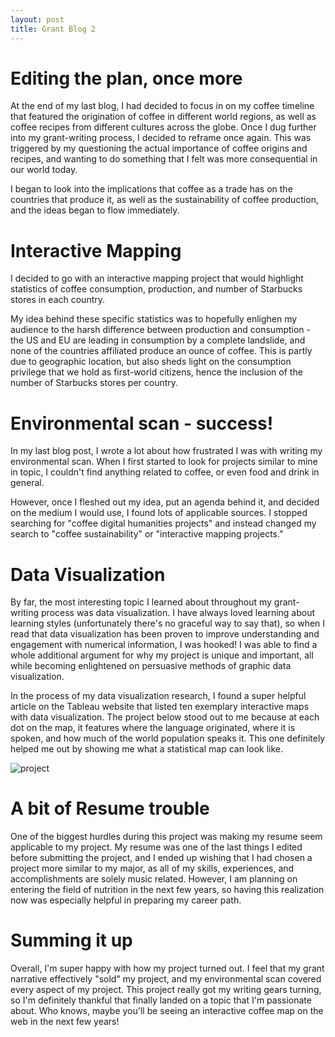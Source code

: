 ```yaml
---
layout: post
title: Grant Blog 2
---
```


# Editing the plan, once more
At the end of my last blog, I had decided to focus in on my coffee timeline that featured the origination of coffee in different world regions, as well as coffee recipes from different cultures across the globe.  Once I dug further into my grant-writing process, I decided to reframe once again.  This was triggered by my questioning the actual importance of coffee origins and recipes, and wanting to do something that I felt was more consequential in our world today.

I began to look into the implications that coffee as a trade has on the countries that produce it, as well as the sustainability of coffee production, and the ideas began to flow immediately.

# Interactive Mapping
I decided to go with an interactive mapping project that would highlight statistics of coffee consumption, production, and number of Starbucks stores in each country.

My idea behind these specific statistics was to hopefully enlighen my audience to the harsh difference between production and consumption - the US and EU are leading in consumption by a complete landslide, and none of the countries affiliated produce an ounce of coffee.  This is partly due to geographic location, but also sheds light on the consumption privilege that we hold as first-world citizens, hence the inclusion of the number of Starbucks stores per country.

# Environmental scan - success!
In my last blog post, I wrote a lot about how frustrated I was with writing my environmental scan.  When I first started to look for projects similar to mine in topic, I couldn't find anything related to coffee, or even food and drink in general.

However, once I fleshed out my idea, put an agenda behind it, and decided on the medium I would use, I found lots of applicable sources.  I stopped searching for "coffee digital humanities projects" and instead changed my search to "coffee sustainability" or "interactive mapping projects."

# Data Visualization
By far, the most interesting topic I learned about throughout my grant-writing process was data visualization.  I have always loved learning about learning styles (unfortunately there's no graceful way to say that), so when I read that data visualization has been proven to improve understanding and engagement with numerical information, I was hooked!  I was able to find a whole additional argument for why my project is unique and important, all while becoming enlightened on persuasive methods of graphic data visualization.

In the process of my data visualization research, I found a super helpful article on the Tableau website that listed ten exemplary interactive maps with data visualization.  The project below stood out to me because at each dot on the map, it features where the language originated, where it is spoken, and how much of the world population speaks it.  This one definitely helped me out by showing me what a statistical map can look like.

![project](https://skbiser23.github.io/skbiser23/images/project.jpg)

# A bit of Resume trouble
One of the biggest hurdles during this project was making my resume seem applicable to my project.  My resume was one of the last things I edited before submitting the project, and I ended up wishing that I had chosen a project more similar to my major, as all of my skills, experiences, and accomplishments are solely music related.  However, I am planning on entering the field of nutrition in the next few years, so having this realization now was especially helpful in preparing my career path.

# Summing it up
Overall, I'm super happy with how my project turned out.  I feel that my grant narrative effectively "sold" my project, and my environmental scan covered every aspect of my project.  This project really got my writing gears turning, so I'm definitely thankful that finally landed on a topic that I'm passionate about.  Who knows, maybe you'll be seeing an interactive coffee map on the web in the next few years!
